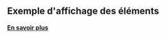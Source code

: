 ## Exemple d'affichage des éléments

[**En savoir plus**](https://github.com/Emilien-B/sprites#1-exemple-daffichage-des-%C3%A9l%C3%A9ments)